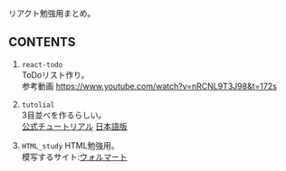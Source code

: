 リアクト勉強用まとめ。

## CONTENTS
1. `react-todo`  
ToDoリスト作り。  
参考動画 https://www.youtube.com/watch?v=nRCNL9T3J98&t=172s

1. `tutolial`  
3目並べを作るらしい。  
[公式チュートリアル](https://reactjs.org/tutorial/tutorial.html)
[日本語版](https://ja.reactjs.org/tutorial/tutorial.html#inspecting-the-starter-code)

1. `HTML_study`
HTML勉強用。  
模写するサイト:[ウォルマート](https://www.walmart.com/)